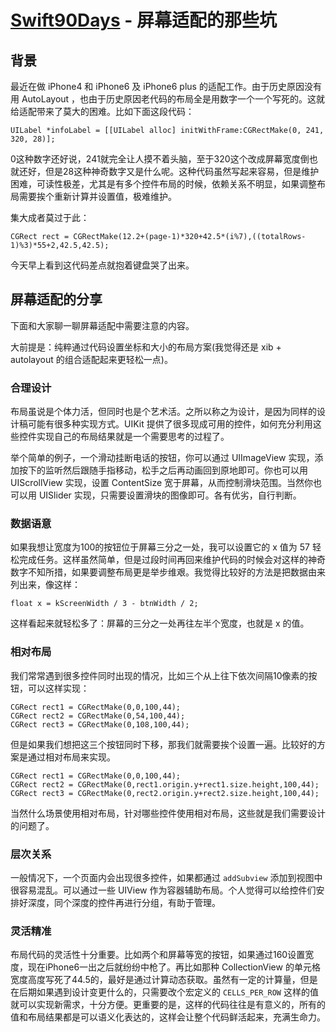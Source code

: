 # [Swift90Days](https://github.com/callmewhy/Swift90Days) - 屏幕适配的那些坑

## 背景

最近在做 iPhone4 和 iPhone6 及 iPhone6 plus 的适配工作。由于历史原因没有用 AutoLayout ，也由于历史原因老代码的布局全是用数字一个一个写死的。这就给适配带来了莫大的困难。比如下面这段代码：

    UILabel *infoLabel = [[UILabel alloc] initWithFrame:CGRectMake(0, 241, 320, 28)];

0这种数字还好说，241就完全让人摸不着头脑，至于320这个改成屏幕宽度倒也就还好，但是28这种神奇数字又是什么呢。这种代码虽然写起来容易，但是维护困难，可读性极差，尤其是有多个控件布局的时候，依赖关系不明显，如果调整布局需要挨个重新计算并设置值，极难维护。

集大成者莫过于此：

    CGRect rect = CGRectMake(12.2+(page-1)*320+42.5*(i%7),((totalRows-1)%3)*55+2,42.5,42.5);

今天早上看到这代码差点就抱着键盘哭了出来。

## 屏幕适配的分享

下面和大家聊一聊屏幕适配中需要注意的内容。

大前提是：纯粹通过代码设置坐标和大小的布局方案(我觉得还是 xib + autolayout 的组合适配起来更轻松一点)。

### 合理设计

布局虽说是个体力活，但同时也是个艺术活。之所以称之为设计，是因为同样的设计稿可能有很多种实现方式。UIKit 提供了很多现成可用的控件，如何充分利用这些控件实现自己的布局结果就是一个需要思考的过程了。

举个简单的例子，一个滑动挂断电话的按钮，你可以通过 UIImageView 实现，添加按下的监听然后跟随手指移动，松手之后再动画回到原地即可。你也可以用 UIScrollView 实现，设置 ContentSize 宽于屏幕，从而控制滑块范围。当然你也可以用 UISlider 实现，只需要设置滑块的图像即可。各有优劣，自行判断。

### 数据语意

如果我想让宽度为100的按钮位于屏幕三分之一处，我可以设置它的 x 值为 57 轻松完成任务。这样虽然简单，但是过段时间再回来维护代码的时候会对这样的神奇数字不知所措，如果要调整布局更是举步维艰。我觉得比较好的方法是把数据由来列出来，像这样：

    float x = kScreenWidth / 3 - btnWidth / 2;

这样看起来就轻松多了：屏幕的三分之一处再往左半个宽度，也就是 x 的值。

### 相对布局

我们常常遇到很多控件同时出现的情况，比如三个从上往下依次间隔10像素的按钮，可以这样实现：

    CGRect rect1 = CGRectMake(0,0,100,44);
    CGRect rect2 = CGRectMake(0,54,100,44);
    CGRect rect3 = CGRectMake(0,108,100,44);

但是如果我们想把这三个按钮同时下移，那我们就需要挨个设置一遍。比较好的方案是通过相对布局来实现。

    CGRect rect1 = CGRectMake(0,0,100,44);
    CGRect rect2 = CGRectMake(0,rect1.origin.y+rect1.size.height,100,44);
    CGRect rect3 = CGRectMake(0,rect2.origin.y+rect2.size.height,100,44);

当然什么场景使用相对布局，针对哪些控件使用相对布局，这些就是我们需要设计的问题了。

### 层次关系

一般情况下，一个页面内会出现很多控件，如果都通过 `addSubview` 添加到视图中很容易混乱。可以通过一些 UIView 作为容器辅助布局。个人觉得可以给控件们安排好深度，同个深度的控件再进行分组，有助于管理。

### 灵活精准

布局代码的灵活性十分重要。比如两个和屏幕等宽的按钮，如果通过160设置宽度，现在iPhone6一出之后就纷纷中枪了。再比如那种 CollectionView 的单元格宽度高度写死了44.5的，最好是通过计算动态获取。虽然有一定的计算量，但是在后期如果遇到设计变更什么的，只需要改个宏定义的 `CELLS_PER_ROW` 这样的值就可以实现新需求，十分方便。更重要的是，这样的代码往往是有意义的，所有的值和布局结果都是可以语义化表达的，这样会让整个代码鲜活起来，充满生命力。



